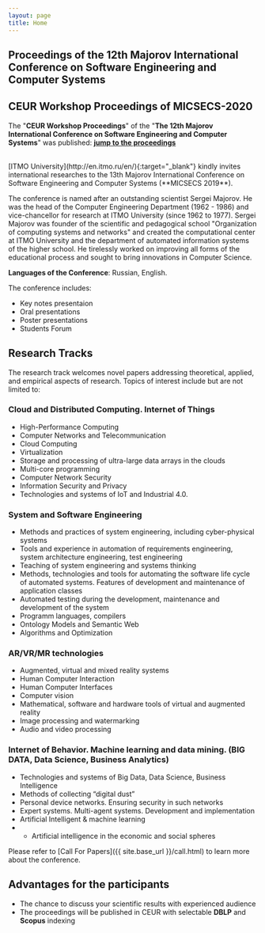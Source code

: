 ```yaml
---
layout: page
title: Home
---
```


## Proceedings of the 12th Majorov International Conference on Software Engineering and Computer Systems

## CEUR Workshop Proceedings of MICSECS-2020

The "**CEUR Workshop Proceedings**" of the "**The 12th Majorov International Conference on Software Engineering and Computer Systems**" was published: [**jump to the proceedings**](http://ceur-ws.org/Vol-2893/)

<!---
## Publication

Dear authors!

Based on the results of your participation in the conference, the organizing committee offers you to publish materials in the following collection of articles:

1. "**Proceedings of the XI Majorov International Conference on Software Engineering and Computer Systems**", which will be published in the first half of 2020 and will be indexed in the RSCI database. The list of selected papers: [**download**]({{ site.base_url }}/media/2019/MICSECS-2019-papers_for_RSCI.pdf){:target="_blank"}.
2. "**CEUR Workshop Proceedings**", which will be published in 2020 and will be indexed in the Scopus and DBLP databases. The list of selected papers: [**download**]({{ site.base_url }}/media/2019/MICSECS-2019-papers_for_CEUR.pdf){:target="_blank"}.
3. A special issue of "**Computers**" magazine, which will be published in 2020 and will be indexed in ESCI, Inspec, DBLP, and Scopus. The list of selected papers: [**download**]({{ site.base_url }}/media/2019/MICSECS-2019-papers_for_Computers.pdf){:target="_blank"}.

The instructions for each option are available at [**Publication page**]({{ site.base_url }}/publication.html).

## MICSECS-2019 Statistics

This year, the number of applicants increased by 1.5 times, and as a result 173 applications were submitted, including from 5 far abroad countries.
Russia was represented by authors from St. Petersburg primarily, Moscow, Nizhny Novgorod, Kirov, Ufa and 4 other regional centers.
The authors represented 17 universities (ITMO University, St. Petersburg Electrotechnical University "LETI", Russian State Hydrometeorological University, Moscow State University, Ural Federal University, etc.), 4 research centers, 4 commercial companies and one lyceum.

All applications were reviewed by an international program committee of 58 scientists and research engineers from Russia, Germany, the USA, Great Britain, Portugal and Finland. They represented ITMO University, St. Petersburg Electrotechnical University "LETI", Space University of Aerospace Instrumentation, SPIIRAS, Innopolis University, Tampere University, Siberian Federal University, E-Government Center and others.

459 reviews were prepared (2.65 per submission) and 61% of applications were approved.

The detailed program is available by this link: [**download program**]({{ site.base_url }}/media/MICSECS-2019-program.pdf){:target="_blank"}.

## About 
-->

<!-- <div >
      <img src="{{ site.base_url }}/img/itmo.jpeg">
</div> -->

<br>
[ITMO University](http://en.itmo.ru/en/){:target="_blank"} kindly invites international researches to the 13th Majorov International Conference on Software Engineering and Computer Systems (**MICSECS 2019**).

The conference is named after an outstanding scientist Sergei Majorov. He was the head of the Computer Engineering Department (1962 - 1986) and vice-chancellor for research at ITMO University (since 1962 to 1977). Sergei Majorov was founder of the scientific and pedagogical school  "Organization of computing systems and networks" and created the computational center at ITMO University and the department of automated information systems of the higher school. He tirelessly worked on improving all forms of the educational process and sought to bring innovations in Computer Science.

**Languages of the Conference**: Russian, English.

The conference includes:

* Key notes presentaion
* Oral presentations
* Poster presentations
* Students Forum

<!---
## Sponsors

<div >
      <a href="https://en.itmo.ru/" target="_blank">
            <img style="height:100px; margin-left:5%;" src="{{ site.base_url }}/img/itmo_logo_horiz_white_en.png"> 
      </a> 
      <a href="https://speechpro.com/" target="_blank">
            <img style="height:100px; margin-left:20px;" src="{{ site.base_url }}/img/crt.png">
      </a>
</div>
-->

## Research Tracks

The research track welcomes novel papers addressing theoretical, applied, and empirical aspects of research. Topics of interest include but are not limited to:

### **Cloud and Distributed Computing. Internet of Things**

* High-Performance Computing
* Computer Networks and Telecommunication
* Cloud Computing
* Virtualization
* Storage and processing of ultra-large data arrays in the clouds
* Multi-core programming
* Computer Network Security
* Information Security and Privacy
* Technologies and systems of IoT and Industrial 4.0.

### **System and Software Engineering**

* Methods and practices of system engineering, including cyber-physical systems
* Tools and experience in automation of requirements engineering, system architecture engineering, test engineering
* Teaching of system engineering and systems thinking
* Methods, technologies and tools for automating the software life cycle of automated systems. Features of development and maintenance of application classes
* Automated testing during the development, maintenance and development of the system
* Programm languages, compilers
* Ontology Models and Semantic Web
* Algorithms and Optimization

### **AR/VR/MR technologies**

* Augmented, virtual and mixed reality systems
* Human Computer Interaction
* Human Computer Interfaces
* Computer vision
* Mathematical, software and hardware tools of virtual and augmented reality
* Image processing and watermarking
* Audio and video processing

### **Internet of Behavior. Machine learning and data mining. (BIG DATA, Data Science, Business Analytics)**

* Technologies and systems of Big Data, Data Science, Business Intelligence
* Methods of collecting “digital dust”
* Personal device networks. Ensuring security in such networks
* Expert systems. Multi-agent systems. Development and implementation
* Artificial Intelligent & machine learning
* * Artificial intelligence in the economic and social spheres

Please refer to [Call For Papers]({{ site.base_url }}/call.html) to learn more about the conference.

## Advantages for the participants

* The chance to discuss your scientific results with experienced audience
* The proceedings will be published in CEUR with selectable **DBLP** and **Scopus** indexing

